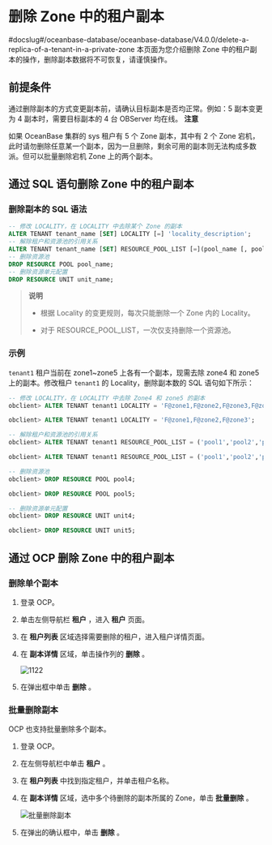 # 删除 Zone 中的租户副本
#docslug#/oceanbase-database/oceanbase-database/V4.0.0/delete-a-replica-of-a-tenant-in-a-private-zone
本页面为您介绍删除 Zone 中的租户副本的操作，删除副本数据将不可恢复，请谨慎操作。

## 前提条件

通过删除副本的方式变更副本前，请确认目标副本是否均正常。例如：5 副本变更为 4 副本时，需要目标副本的 4 台 OBServer 均在线。
**注意**

如果 OceanBase 集群的 sys 租户有 5 个 Zone 副本，其中有 2 个 Zone 宕机，此时请勿删除任意某一个副本，因为一旦删除，剩余可用的副本则无法构成多数派。但可以批量删除宕机 Zone 上的两个副本。

## 通过 SQL 语句删除 Zone 中的租户副本

### 删除副本的 SQL 语法

```sql
-- 修改 LOCALITY，在 LOCALITY 中去除某个 Zone 的副本
ALTER TENANT tenant_name [SET] LOCALITY [=] 'locality_description';
-- 解除租户和资源池的引用关系
ALTER TENANT tenant_name [SET] RESOURCE_POOL_LIST [=](pool_name [, pool_name...]) ;
-- 删除资源池
DROP RESOURCE POOL pool_name; 
-- 删除资源单元配置
DROP RESOURCE UNIT unit_name;
```

>**说明**
>
>* 根据 Locality 的变更规则，每次只能删除一个 Zone 内的 Locality。
>
>* 对于 RESOURCE_POOL_LIST，一次仅支持删除一个资源池。

### 示例

`tenant1` 租户当前在 zone1\~zone5 上各有一个副本，现需去除 zone4 和 zone5 上的副本。修改租户 `tenant1` 的 Locality，删除副本数的 SQL 语句如下所示：

```sql
-- 修改 LOCALITY，在 LOCALITY 中去除 Zone4 和 zone5 的副本
obclient> ALTER TENANT tenant1 LOCALITY = 'F@zone1,F@zone2,F@zone3,F@zone4';

obclient> ALTER TENANT tenant1 LOCALITY = 'F@zone1,F@zone2,F@zone3';

-- 解除租户和资源池的引用关系
obclient> ALTER TENANT tenant1 RESOURCE_POOL_LIST = ('pool1','pool2','pool3','pool4');

obclient> ALTER TENANT tenant1 RESOURCE_POOL_LIST = ('pool1','pool2','pool3');

-- 删除资源池
obclient> DROP RESOURCE POOL pool4; 

obclient> DROP RESOURCE POOL pool5;

-- 删除资源单元配置
obclient> DROP RESOURCE UNIT unit4;

obclient> DROP RESOURCE UNIT unit5;
```

## 通过 OCP 删除 Zone 中的租户副本

### 删除单个副本

1. 登录 OCP。

2. 单击左侧导航栏 **租户** ，进入 **租户** 页面。

3. 在 **租户列表** 区域选择需要删除的租户，进入租户详情页面。

4. 在 **副本详情** 区域，单击操作列的 **删除** 。

   ![1122](https://help-static-aliyun-doc.aliyuncs.com/assets/img/zh-CN/4095987361/p355785.png)

5. 在弹出框中单击 **删除** 。

### 批量删除副本

OCP 也支持批量删除多个副本。

1. 登录 OCP。

2. 在左侧导航栏中单击 **租户** 。

3. 在 **租户列表** 中找到指定租户，并单击租户名称。

4. 在 **副本详情** 区域，选中多个待删除的副本所属的 Zone，单击 **批量删除** 。

   ![批量删除副本](https://help-static-aliyun-doc.aliyuncs.com/assets/img/zh-CN/8874908461/p167485.png)

5. 在弹出的确认框中，单击 **删除** 。

